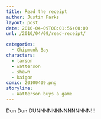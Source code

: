 ```yaml
---
title: Read the receipt
author: Justin Parks
layout: post
date: 2010-04-09T08:01:56+00:00
url: /2010/04/09/read-receipt/

categories:
  - Chipmunk Bay
characters:
  - larson
  - watterson
  - shawn
  - kaigon
comic: 20100409.png 
storyline:
  - Watterson buys a game
---
```

Dun Dun DUNNNNNNNNNNNNNN!!!